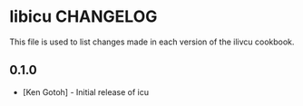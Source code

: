 libicu CHANGELOG
=============

This file is used to list changes made in each version of the ilivcu cookbook.

0.1.0
-----
- [Ken Gotoh] - Initial release of icu

